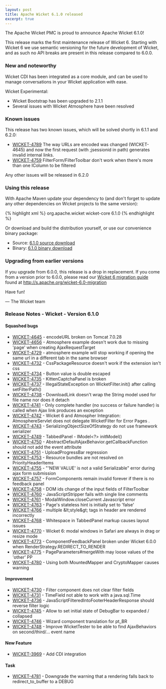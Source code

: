 ```yaml
---
layout: post
title: Apache Wicket 6.1.0 released
excerpt: true
---
```


The Apache Wicket PMC is proud to announce Apache Wicket 6.1.0!

This release marks the first maintenance release of Wicket 6. Starting with Wicket 6 we use semantic versioning for the future development of Wicket, and as such no API breaks are present in this release compared to 6.0.0.

### New and noteworthy

Wicket CDI has been integrated as a core module, and can be used to manage conversations in your Wicket application with ease.

Wicket Experimental:

 * Wicket Bootstrap has been upgraded to 2.1.1
 * Several issues with Wicket Atmosphere have been resolved

### Known issues

This release has two known issues, which will be solved shortly in 6.1.1 and 6.2.0:

 * [WICKET-4789](https://issues.apache.org/jira/browse/WICKET-4789)
   The way URLs are encoded was changed (WICKET-4645) and now the first 
   request (with ;jsessionid in path) generates invalid internal links.
 * [WICKET-4759](https://issues.apache.org/jira/browse/WICKET-4759)
   FilterForm/FilterToolbar don't work when there's more than one IColumn to 
   be filtered

Any other issues will be released in 6.2.0

### Using this release

With Apache Maven update your dependency to (and don't forget to update any other dependencies on Wicket projects to the same version):

{% highlight xml %}
<dependency>
    <groupId>org.apache.wicket</groupId>
    <artifactId>wicket-core</artifactId>
    <version>6.1.0</version>
</dependency>
{% endhighlight %}

Or download and build the distribution yourself, or use our convenience binary package:

 * Source: [6.1.0 source download](http://www.apache.org/dyn/closer.cgi/wicket/6.1.0)
 * Binary: [6.1.0 binary download](http://www.apache.org/dyn/closer.cgi/wicket/6.1.0/binaries)

### Upgrading from earlier versions
 
If you upgrade from 6.0.0, this release is a drop in replacement. If you come from a version prior to 6.0.0, please read our [Wicket 6 migration guide](http://s.apache.org/wicket-6.0-migration) found at http://s.apache.org/wicket-6.0-migration

Have fun!

— The Wicket team
 
### Release Notes - Wicket - Version 6.1.0

#### Squashed bugs

 * [WICKET-4645](https://issues.apache.org/jira/browse/WICKET-4645) - encodeURL broken on Tomcat 7.0.28
 * [WICKET-4656](https://issues.apache.org/jira/browse/WICKET-4656) - Atmosphere example doesn&#x27;t work due to missing &#x27;page&#x27; when creating AjaxRequestTarget
 * [WICKET-4729](https://issues.apache.org/jira/browse/WICKET-4729) - atmosphere example will stop working if opening the same url in a different tab in the same browser
 * [WICKET-4732](https://issues.apache.org/jira/browse/WICKET-4732) - CssPackageResource doesn&#x27;t work if the extension isn&#x27;t css
 * [WICKET-4734](https://issues.apache.org/jira/browse/WICKET-4734) - Button value is double escaped
 * [WICKET-4735](https://issues.apache.org/jira/browse/WICKET-4735) - KittenCaptchaPanel is broken
 * [WICKET-4737](https://issues.apache.org/jira/browse/WICKET-4737) - IllegalStateException on WicketFilter.init() after calling setFilterPath()
 * [WICKET-4738](https://issues.apache.org/jira/browse/WICKET-4738) - DownloadLink doesn&#x27;t wrap the String model used for file name nor does it detach
 * [WICKET-4741](https://issues.apache.org/jira/browse/WICKET-4741) - Only complete handler (no success or failure handler) is called when Ajax link produces an exception
 * [WICKET-4742](https://issues.apache.org/jira/browse/WICKET-4742) - Wicket 6 and Atmospher Integration:  AtmosphereServlet does not delegate WicketFilter for Error Pages .
 * [WICKET-4743](https://issues.apache.org/jira/browse/WICKET-4743) - SerializingObjectSizeOfStrategy do not use framework serializer
 * [WICKET-4749](https://issues.apache.org/jira/browse/WICKET-4749) - TabbedPanel - IModel&lt;?&gt; initModel()
 * [WICKET-4750](https://issues.apache.org/jira/browse/WICKET-4750) - AbstractDefaultAjaxBehavior.getCallbackFunction should not add the event attribute
 * [WICKET-4751](https://issues.apache.org/jira/browse/WICKET-4751) - UploadProgressBar regression
 * [WICKET-4753](https://issues.apache.org/jira/browse/WICKET-4753) - Resource bundles are not resolved on PriorityHeaderItems
 * [WICKET-4755](https://issues.apache.org/jira/browse/WICKET-4755) - &quot;&#x27;NEW VALUE&#x27; is not a valid Serializable&quot; error during ajax form submission
 * [WICKET-4757](https://issues.apache.org/jira/browse/WICKET-4757) - FormComponents remain invalid forever if there is no feedback panel
 * [WICKET-4758](https://issues.apache.org/jira/browse/WICKET-4758) - DOM ids change of the input fields of FilterToolbar
 * [WICKET-4760](https://issues.apache.org/jira/browse/WICKET-4760) - JavaScriptStripper fails with single line comments
 * [WICKET-4761](https://issues.apache.org/jira/browse/WICKET-4761) - ModalWindow.closeCurrent Javascript error
 * [WICKET-4763](https://issues.apache.org/jira/browse/WICKET-4763) - Page&#x27;s stateless hint is initially set to &#x27;false&#x27;
 * [WICKET-4766](https://issues.apache.org/jira/browse/WICKET-4766) - multiple &amp;lt;style&amp;gt; tags in header are rendered incorrectly
 * [WICKET-4768](https://issues.apache.org/jira/browse/WICKET-4768) - Whitespace in TabbedPanel markup causes layout issues
 * [WICKET-4770](https://issues.apache.org/jira/browse/WICKET-4770) - Wicket 6: modal windows in Safari are always in drag or resize mode
 * [WICKET-4773](https://issues.apache.org/jira/browse/WICKET-4773) - ComponentFeedbackPanel broken under Wicket 6.0.0 when RenderStrategy.REDIRECT_TO_RENDER
 * [WICKET-4775](https://issues.apache.org/jira/browse/WICKET-4775) - PageParameters#mergeWith may loose values of the &#x27;other&#x27; PP
 * [WICKET-4780](https://issues.apache.org/jira/browse/WICKET-4780) - Using both MountedMapper and CryptoMapper causes warning

#### Improvement

 * [WICKET-4730](https://issues.apache.org/jira/browse/WICKET-4730) - Filter component does not clear filter fields
 * [WICKET-4731](https://issues.apache.org/jira/browse/WICKET-4731) - TimeField not able to work with a java.sql.Time
 * [WICKET-4736](https://issues.apache.org/jira/browse/WICKET-4736) - JavaScriptFilteredIntoFooterHeaderResponse should reverse filter logic
 * [WICKET-4745](https://issues.apache.org/jira/browse/WICKET-4745) - Allow to set initial state of DebugBar to expanded / collapsed
 * [WICKET-4746](https://issues.apache.org/jira/browse/WICKET-4746) - Wizard component translation for pt_BR
 * [WICKET-4748](https://issues.apache.org/jira/browse/WICKET-4748) - Improve WicketTester to be able to find AjaxBehaviors on second/third/... event name

#### New Feature

 * [WICKET-3969](https://issues.apache.org/jira/browse/WICKET-3969) - Add CDI integration

#### Task

 * [WICKET-4781](https://issues.apache.org/jira/browse/WICKET-4781) - Downgrade the warning that a rendering falls back to redirect_to_buffer to a DEBUG
 